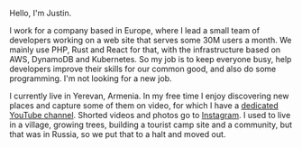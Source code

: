 Hello, I'm Justin.

I work for a company based in Europe, where I lead a small team of developers working on a web site that serves some 30M users a month.
We mainly use PHP, Rust and React for that, with the infrastructure based on AWS, DynamoDB and Kubernetes.
So my job is to keep everyone busy, help developers improve their skills for our common good, and also do some programming.
I'm not looking for a new job.

I currently live in Yerevan, Armenia.  In my free time I enjoy discovering new places and capture some of them on video, for which I have a [dedicated YouTube channel][1].  Shorted videos and photos go to [Instagram][2].  I used to live in a village, growing trees, building a tourist camp site and a community, but that was in Russia, so we put that to a halt and moved out.

[1]: https://www.youtube.com/channel/UCAMlJ21AXrui3GSpyR8I5_w
[2]: https://www.instagram.com/realumonkey/
